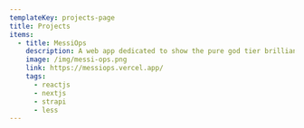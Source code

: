 ```yaml
---
templateKey: projects-page
title: Projects
items:
  - title: MessiOps
    description: A web app dedicated to show the pure god tier brilliance of Lionel Messi.
    image: /img/messi-ops.png
    link: https://messiops.vercel.app/
    tags:
      - reactjs
      - nextjs
      - strapi
      - less
---
```

